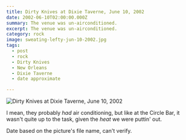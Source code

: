 ```yaml
---
title: Dirty Knives at Dixie Taverne, June 10, 2002
date: 2002-06-10T02:00:00.000Z
summary: The venue was un-airconditioned.
excerpt: The venue was un-airconditioned.
category: rock
image: sweating-lefty-jun-10-2002.jpg
tags:
  - post
  - rock
  - Dirty Knives
  - New Orleans
  - Dixie Taverne
  - date approximate

---
```


![Dirty Knives at Dixie Taverne, June 10, 2002](/static/img/rock/sweating-lefty-jun-10-2002.jpg "Dirty Knives at Dixie Taverne, June 10, 2002")

I mean, they probably _had_ air conditioning, but like at the Circle Bar, it wasn't quite up to the task, given the *heat* we were puttin' out.

Date based on the picture's file name, can't verify.
